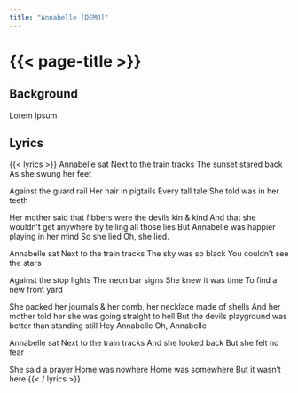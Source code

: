 ```yaml
---
title: "Annabelle [DEMO]"
---
```

# {{< page-title >}}

## Background
Lorem Ipsum

## Lyrics
{{< lyrics >}}
Annabelle sat
Next to the train tracks
The sunset stared back
As she swung her feet

Against the guard rail
Her hair in pigtails
Every tall tale
She told was in her teeth

Her mother said that fibbers were the devils kin & kind
And that she wouldn’t get anywhere by telling all those lies
But Annabelle was happier playing in her mind
So she lied
Oh, she lied.

Annabelle sat
Next to the train tracks
The sky was so black
You couldn’t see the stars

Against the stop lights
The neon bar signs
She knew it was time
To find a new front yard

She packed her journals & her comb, her necklace made of shells
And her mother told her she was going straight to hell
But the devils playground was better than standing still
Hey Annabelle
Oh, Annabelle

Annabelle sat
Next to the train tracks
And she looked back
But she felt no fear

She said a prayer
Home was nowhere
Home was somewhere
But it wasn’t here
{{< / lyrics >}}
